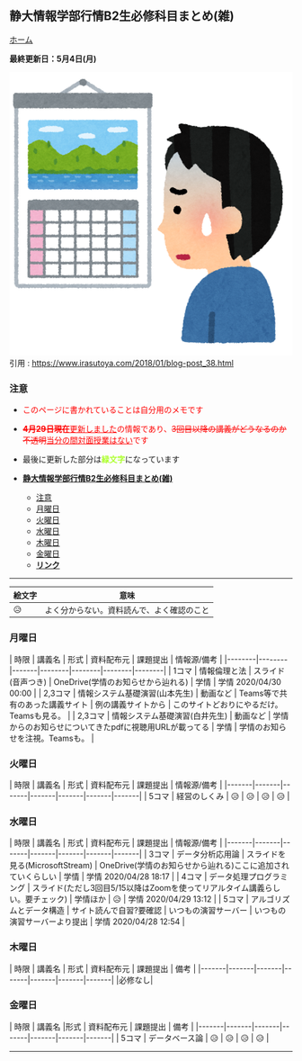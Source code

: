<link href="main.css" rel="stylesheet"></link>

## **静大情報学部行情B2生必修科目まとめ(雑)**

[ホーム](index.md)

**最終更新日：5月4日(月)**

![header_img](images/calender_shock_man.png)<br>
引用 : https://www.irasutoya.com/2018/01/blog-post_38.html
### 注意
- <font color="Red">このページに書かれていることは自分用のメモです</font>
- <font color="Red"><del><strong>4月29日現在</strong></del><ins>更新しました</ins>の情報であり、<del>3回目以降の講義がどうなるのか不透明</del><ins>当分の間対面授業はない</ins>です</font>
- 最後に更新した部分は<font color=greenyellow><strong>緑文字</font></strong>になっています

 - [**静大情報学部行情B2生必修科目まとめ(雑)**](#%e9%9d%99%e5%a4%a7%e6%83%85%e5%a0%b1%e5%ad%a6%e9%83%a8%e8%a1%8c%e6%83%85b2%e7%94%9f%e5%bf%85%e4%bf%ae%e7%a7%91%e7%9b%ae%e5%b1%a5%e4%bf%ae%e6%a1%88%e5%86%85%e9%9b%91)
	- [注意](#%e6%b3%a8%e6%84%8f)
	- [月曜日](#%e6%9c%88%e6%9b%9c%e6%97%a5)
	- [火曜日](#%e7%81%ab%e6%9b%9c%e6%97%a5)
	- [水曜日](#%e6%b0%b4%e6%9b%9c%e6%97%a5)
	- [木曜日](#%e6%9c%a8%e6%9b%9c%e6%97%a5)
	- [金曜日](#%e9%87%91%e6%9b%9c%e6%97%a5)
	- [**リンク**](#%e3%83%aa%e3%83%b3%e3%82%af)

___

| 絵文字 | 意味 |
|-------|-------|
| :disappointed_relieved: | よく分からない。資料読んで、よく確認のこと |

### 月曜日

| 時限 | 講義名 | 形式 | 資料配布元 | 課題提出 | 情報源/備考 |
|--------|--------|-------|--------|--------|--------|--------|
| 1コマ | 情報倫理と法 | スライド(音声つき) | OneDrive(学情のお知らせから辿れる) | 学情 | 学情 2020/04/30 00:00 |
| 2,3コマ | 情報システム基礎演習(山本先生) | 動画など | Teams等で共有のあった講義サイト | 例の講義サイトから | このサイトどおりにやるだけ。Teamsも見る。 |
| 2,3コマ | 情報システム基礎演習(白井先生) | 動画など | 学情からのお知らせについてきたpdfに視聴用URLが載ってる | 学情 | 学情のお知らせを注視。Teamsも。 |

### 火曜日

| 時限 | 講義名 | 形式 | 資料配布元 | 課題提出 | 情報源/備考 |
|-------|-------|-------|-------|-------|-------|-------|
| 5コマ | 経営のしくみ | :disappointed_relieved: | :disappointed_relieved: | :disappointed_relieved: | :disappointed_relieved: |

### 水曜日

| 時限 | 講義名 | 形式 | 資料配布元 | 課題提出 | 情報源/備考 |
|-------|-------|-------|-------|-------|-------|-------|
| 3コマ | データ分析応用論 | スライドを見る(MicrosoftStream) | OneDrive(学情のお知らせから辿れる)ここに追加されていくらしい | <font id="may05">学情</font> | 学情 2020/04/28 18:17 |
| 4コマ | データ処理プログラミング | スライド(ただし3回目5/15以降はZoomを使ってリアルタイム講義らしい。要チェック) | 学情ほか | :disappointed_relieved: | 学情 2020/04/29 13:12 |
| 5コマ | アルゴリズムとデータ構造 | サイト読んで自習?要確認 | いつもの演習サーバー | いつもの演習サーバーより提出 | 学情 2020/04/28 12:54 |

### 木曜日

| 時限 | 講義名 | 形式 | 資料配布元 | 課題提出 | 備考 |
|-------|-------|-------|-------|-------|-------|-------|
|必修なし|

### 金曜日

| 時限 | 講義名 |形式 | 資料配布元 | 課題提出 | 備考 |
|-------|-------|-------|-------|-------|-------|-------|
| 5コマ | データベース論 | :disappointed_relieved: | :disappointed_relieved: | :disappointed_relieved: | :disappointed_relieved: |

___